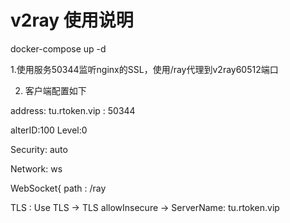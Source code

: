 # v2ray 使用说明

docker-compose up -d

1.使用服务50344监听nginx的SSL，使用/ray代理到v2ray60512端口

2. 客户端配置如下

address: tu.rtoken.vip : 50344

alterID:100 Level:0

Security:  auto


Network: ws



WebSocket{ path : /ray

TLS : Use TLS -> TLS allowInsecure  -> ServerName: tu.rtoken.vip
